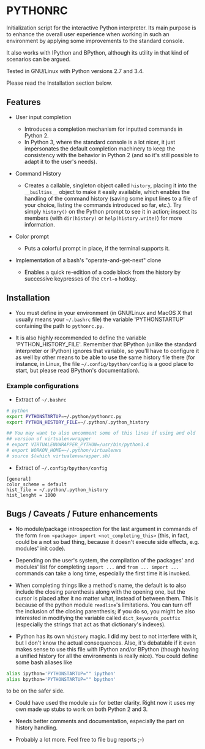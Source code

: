 PYTHONRC
========
Initialization script for the interactive Python interpreter. Its main purpose
is to enhance the overall user experience when working in such an environment
by applying some improvements to the standard console.

It also works with IPython and BPython, although its utility in that kind of
scenarios can be argued.

Tested in GNU/Linux with Python versions 2.7 and 3.4.

Please read the Installation section below.


Features
--------
- User input completion
    + Introduces a completion mechanism for inputted commands in Python 2.
    + In Python 3, where the standard console is a lot nicer, it just
    impersonates the default completion machinery to keep the consistency with
    the behavior in Python 2 (and so it's still possible to adapt it to the
    user's needs).

- Command History
    + Creates a callable, singleton object called `history`, placing it into
    the `__builtins__` object to make it easily available, which enables the
    handling of the command history (saving some input lines to a file of your
    choice, listing the commands introduced so far, etc.). Try simply
    `history()` on the Python prompt to see it in action; inspect its members
    (with `dir(history)` or `help(history.write)`) for more information.

- Color prompt
    + Puts a colorful prompt in place, if the terminal supports it.

- Implementation of a bash's "operate-and-get-next" clone
    + Enables a quick re-edition of a code block from the history by
    successive keypresses of the `Ctrl-o` hotkey.


Installation
------------
- You must define in your environment (in GNU/Linux and MacOS X that usually
means your `~/.bashrc` file) the variable 'PYTHONSTARTUP' containing the path
to `pythonrc.py`.

- It is also highly recommended to define the variable 'PYTHON_HISTORY_FILE'.
Remember that BPython (unlike the standard interpreter or IPython) ignores that
variable, so you'll have to configure it as well by other means to be able to
use the same history file there (for instance, in Linux, the file
`~/.config/bpython/config` is a good place to start, but please read BPython's
documentation).

### Example configurations
- Extract of `~/.bashrc`
```sh
# python
export PYTHONSTARTUP=~/.python/pythonrc.py
export PYTHON_HISTORY_FILE=~/.python/.python_history

## You may want to also uncomment some of this lines if using and old
## version of virtualenvwrapper
# export VIRTUALENVWRAPPER_PYTHON=/usr/bin/python3.4
# export WORKON_HOME=~/.python/virtualenvs
# source $(which virtualenvwrapper.sh)
```

- Extract of `~/.config/bpython/config`
```
[general]
color_scheme = default
hist_file = ~/.python/.python_history
hist_lenght = 1000
```

Bugs / Caveats / Future enhancements
------------------------------------
- No module/package introspection for the last argument in commands of the form
`from <package> import <not_completing_this>` (this, in fact, could be a not so
bad thing, because it doesn't execute side effects, e.g. modules' init code).

- Depending on the user's system, the compilation of the packages' and modules'
list for completing `import ...` and `from ... import ...` commands can take a
long time, especially the first time it is invoked.

- When completing things like a method's name, the default is to also include
the closing parenthesis along with the opening one, but the cursor is placed
after it no matter what, instead of between them. This is because of the
python module `readline`'s limitations.
You can turn off the inclusion of the closing parenthesis; if you do so, you
might be also interested in modifying the variable called
`dict_keywords_postfix` (especially the strings that act as that dictionary's
indexes).

- IPython has its own `%history` magic. I did my best to not interfere with
it, but I don't know the actual consequences. Also, it's debatable if it
even makes sense to use this file with IPython and/or BPython (though having
a unified history for all the environments is really nice).
You could define some bash aliases like
```sh
alias ipython='PYTHONSTARTUP="" ipython'
alias bpython='PYTHONSTARTUP="" bpython'
```
to be on the safer side.

- Could have used the module `six` for better clarity. Right now it uses my own
made up stubs to work on both Python 2 and 3.

- Needs better comments and documentation, especially the part on history
handling.

- Probably a lot more. Feel free to file bug reports ;-)
